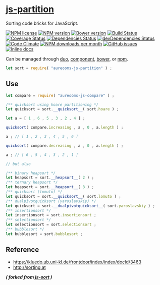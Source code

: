 [js-partition](http://aureooms.github.io/js-partition)
==

Sorting code bricks for JavaScript.

[![NPM license](http://img.shields.io/npm/l/aureooms-js-partition.svg?style=flat)](https://raw.githubusercontent.com/aureooms/js-partition/master/LICENSE)
[![NPM version](http://img.shields.io/npm/v/aureooms-js-partition.svg?style=flat)](https://www.npmjs.org/package/aureooms-js-partition)
[![Bower version](http://img.shields.io/bower/v/aureooms-js-partition.svg?style=flat)](http://bower.io/search/?q=aureooms-js-partition)
[![Build Status](http://img.shields.io/travis/aureooms/js-partition.svg?style=flat)](https://travis-ci.org/aureooms/js-partition)
[![Coverage Status](http://img.shields.io/coveralls/aureooms/js-partition.svg?style=flat)](https://coveralls.io/r/aureooms/js-partition)
[![Dependencies Status](http://img.shields.io/david/aureooms/js-partition.svg?style=flat)](https://david-dm.org/aureooms/js-partition#info=dependencies)
[![devDependencies Status](http://img.shields.io/david/dev/aureooms/js-partition.svg?style=flat)](https://david-dm.org/aureooms/js-partition#info=devDependencies)
[![Code Climate](http://img.shields.io/codeclimate/github/aureooms/js-partition.svg?style=flat)](https://codeclimate.com/github/aureooms/js-partition)
[![NPM downloads per month](http://img.shields.io/npm/dm/aureooms-js-partition.svg?style=flat)](https://www.npmjs.org/package/aureooms-js-partition)
[![GitHub issues](http://img.shields.io/github/issues/aureooms/js-partition.svg?style=flat)](https://github.com/aureooms/js-partition/issues)
[![Inline docs](http://inch-ci.org/github/aureooms/js-partition.svg?branch=master&style=shields)](http://inch-ci.org/github/aureooms/js-partition)

Can be managed through [duo](https://github.com/duojs/duo),
[component](https://github.com/componentjs/component),
[bower](https://github.com/bower/bower), or
[npm](https://github.com/npm/npm).

```js
let sort = require( "aureooms-js-partition" ) ;
```

## Use

```js
let compare = require( "aureooms-js-compare" ) ;

/** quicksort using hoare partitioning */
let quicksort = sort.__quicksort__( sort.hoare ) ;

let a = [ 1 , 6 , 5 , 3 , 2 , 4 ] ;

quicksort( compare.increasing , a , 0 , a.length ) ;

a ; // [ 1 , 2 , 3 , 4 , 5 , 6 ]

quicksort( compare.decreasing , a , 0 , a.length ) ;

a ; // [ 6 , 5 , 4 , 3 , 2 , 1 ]

// but also

/** binary heapsort */
let heapsort = sort.__heapsort__( 2 ) ;
/** ternary heapsort */
let heapsort = sort.__heapsort__( 3 ) ;
/** quicksort (lomuto) */
let quicksort = sort.__quicksort__( sort.lomuto ) ;
/** dualpivotquicksort (yaroslavskiy) */
let quicksort = sort.__dualpivotquicksort__( sort.yaroslavskiy ) ;
/** insertionsort */
let insertionsort = sort.insertionsort ;
/** selectionsort */
let selectionsort = sort.selectionsort ;
/** bubblesort */
let bubblesort = sort.bubblesort ;
```

## Reference

  - https://kluedo.ub.uni-kl.de/frontdoor/index/index/docId/3463
  - http://sorting.at

***( forked from [js-sort](https://github.com/aureooms/js-sort) )***
